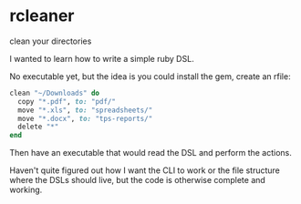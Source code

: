 rcleaner
========

clean your directories

I wanted to learn how to write a simple ruby DSL.

No executable yet, but the idea is you could install the gem, create an rfile:

```ruby
clean "~/Downloads" do
  copy "*.pdf", to: "pdf/"
  move "*.xls", to: "spreadsheets/"
  move "*.docx", to: "tps-reports/"
  delete "*"
end
```

Then have an executable that would read the DSL and perform the actions.

Haven't quite figured out how I want the CLI to work or the file 
structure where the DSLs should live, but the code is otherwise
complete and working.
